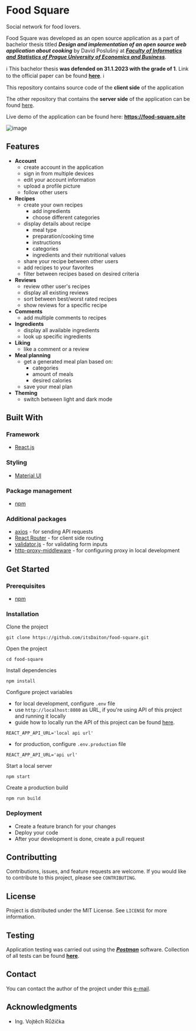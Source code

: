 # Food Square
Social network for food lovers.

Food Square was developed as an open source application as a part of bachelor thesis titled ***Design and implementation of an open source web application about cooking*** by David Poslušný at [***Faculty of Informatics and Statistics of Prague University of Economics and Business***](https://fis.vse.cz).

ℹ️ This bachelor thesis **was defended on 31.1.2023 with the grade of 1**. Link to the official paper can be found [**here**](https://vskp.vse.cz/88311). ℹ️

This repository contains source code of the **client side** of the application

The other repository that contains the **server side** of the application can be found [here](https://github.com/itsDaiton/food-square-api).

Live demo of the application can be found here: **https://food-square.site**

![image](https://user-images.githubusercontent.com/72783924/222009100-6076bc96-f99f-4a7c-a3d8-d60eb0c47267.png)




## Features

- **Account**
  - create account in the application
  - sign in from multiple devices
  - edit your account information
  - upload a profile picture
  - follow other users
- **Recipes**
  - create your own recipes
    - add ingredients
    - choose different categories
  - display details about recipe
    - meal type
    - preparation/cooking time
    - instructions
    - categories
    - ingredients and their nutritional values
  - share your recipe between other users
  - add recipes to your favorites
  - filter between recipes based on desired criteria
- **Reviews**
  - review other user's recipes
  - display all existing reviews
  - sort between best/worst rated recipes
  - show reviews for a specific recipe
- **Comments**
  - add multiple comments to recipes
- **Ingredients**
  - display all available ingredients
  - look up specific ingredients
- **Liking**
  - like a comment or a review
- **Meal planning**
  - get a generated meal plan based on:
    - categories
    - amount of meals
    - desired calories
  - save your meal plan
- **Theming**
  - switch between light and dark mode
## Built With
### Framework
- [React.js](https://reactjs.org)

### Styling
- [Material UI](https://mui.com)

### Package management
- [npm](https://www.npmjs.com)

### Additional packages
- [axios](https://axios-http.com) - for sending API requests
- [React Router](https://reactrouter.com) - for client side routing
- [validator.js](https://www.npmjs.com/package/validator) - for validating form inputs
- [http-proxy-middleware](https://www.npmjs.com/package/http-proxy-middleware) - for configuring proxy in local development
## Get Started

### Prerequisites

- [npm](https://www.npmjs.com)

### Installation

Clone the project

```
git clone https://github.com/itsDaiton/food-square.git
```

Open the project

```
cd food-square
```

Install dependencies

```
npm install
```

Configure project variables
- for local development, configure `.env` file
- use `http://localhost:8080` as URL, if you're using API of this project and running it locally
- guide how to locally run the API of this project can be found [here](https://github.com/itsDaiton/food-square-api/blob/main/README.md).
```
REACT_APP_API_URL='local api url' 
```
- for production, configure `.env.production` file
```
REACT_APP_API_URL='api url'
```

Start a local server
```
npm start
```
Create a production build
```
npm run build
```
### Deployment
- Create a feature branch for your changes
- Deploy your code
- After your development is done, create a pull request
## Contributting

Contributions, issues, and feature requests are welcome. If you would like to contribute to this project, please see `CONTRIBUTING`.

## License

Project is distributed under the MIT License. See `LICENSE` for more information.

## Testing

Application testing was carried out using the [***Postman***](https://www.postman.com) software. Collection of all tests can be found [**here**](https://github.com/itsDaiton/food-square-api/tree/main/docs/tests).

## Contact

You can contact the author of the project under this [e-mail](mailto:david.poslusny@gmail.com).

## Acknowledgments

- Ing. Vojtěch Růžička 
